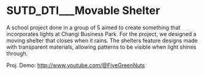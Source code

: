 # SUTD_DTI___Movable Shelter
A school project done in a group of 5 aimed to create something that incorporates lights at Changi Business Park.
For the project, we designed a moving shelter that closes when it rains. The shelters feature designs made with transparent materials, allowing patterns to be visible when light shines through.

Proj. Demo: http://www.youtube.com/@FiveGreenNuts
